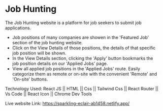 # Job Hunting
The Job Hunting website is a platform for job seekers to submit job applications.
- Job positions of many companies are showen in the 'Featured Job' section of the job hunting website.
- Click on the View Details of those positions, the details of that specific job position will be shown.
- In the View Details section, clicking the 'Apply' button bookmarks the job position details on our 'Applied Jobs' page.
- View all applied job positions in the 'Applied Jobs' route. Easily categorize them as remote or on-site with the convenient 'Remote' and 'On-site' buttons.
  
Technology Used: React JS || HTML || Css || Tailwind Css || React Router || Vs Code || React Icon || Chrome Dev Tools

Live website Link: https://sparkling-eclair-ab1458.netlify.app/
